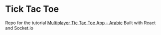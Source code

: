 # Tick Tac Toe

Repo for the tutorial [Multiplayer Tic Tac Toe App - Arabic](https://abolkog.com/courses/multiplayer-tic-tac-toe)
Built with React and Socket.io